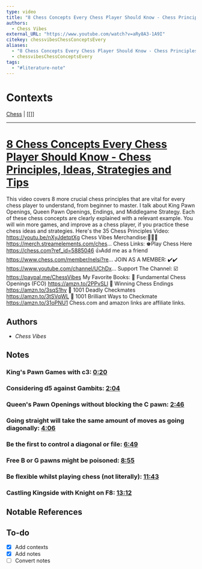 ```yaml
---
type: video
title: "8 Chess Concepts Every Chess Player Should Know - Chess Principles, Ideas, Strategies and Tips"
authors:
  - Chess Vibes
external_URL: "https://www.youtube.com/watch?v=aRy8A3-1A9I"
citekey: chessvibesChessConceptsEvery
aliases:
  - "8 Chess Concepts Every Chess Player Should Know - Chess Principles, Ideas, Strategies and Tips"
  - chessvibesChessConceptsEvery
tags:
  - "#literature-note"
---
```


# Contexts

[Chess](../0.-Context-Notes/Chess.md) | \[\[\]\]

---

# [8 Chess Concepts Every Chess Player Should Know - Chess Principles, Ideas, Strategies and Tips](zotero://select/items/chessvibesChessConceptsEvery)

This video covers 8 more crucial chess principles that are vital for every chess player to understand, from beginner to master. I talk about King Pawn Openings, Queen Pawn Openings, Endings, and Middlegame Strategy. Each of these chess concepts are clearly explained with a relevant example. You will win more games, and improve as a chess player, if you practice these chess ideas and strategies. Here's the 35 Chess Principles Video: https://youtu.be/nXyJdetptXg Chess Vibes Merchandise:👕👕👕 https://merch.streamelements.com/ches... Chess Links: ♚Play Chess Here https://chess.com?ref_id=5885046 👍Add me as a friend https://www.chess.com/member/nelsi?re... JOIN AS A MEMBER: ✔️✔️ https://www.youtube.com/channel/UChDx... Support The Channel: ☑️ https://paypal.me/ChessVibes My Favorite Books: 📗 Fundamental Chess Openings (FCO) https://amzn.to/2PPvSLl 📘 Winning Chess Endings https://amzn.to/3sqS1hy 📙 1001 Deadly Checkmates https://amzn.to/3tSVqWL 📒 1001 Brilliant Ways to Checkmate https://amzn.to/31oPNU1 Chess.com and amazon links are affiliate links.

## Authors

* *Chess Vibes*

## Notes

### King's Pawn Games with c3: [0:20](https://www.youtube.com/watch?v=aRy8A3-1A9I&t=20s)

### Considering d5 against Gambits: [2:04](https://www.youtube.com/watch?v=aRy8A3-1A9I&t=124s)

### Queen's Pawn Openings without blocking the C pawn: [2:46](https://www.youtube.com/watch?v=aRy8A3-1A9I&t=166s)

### Going straight will take the same amount of moves as going diagonally: [4:06](https://www.youtube.com/watch?v=aRy8A3-1A9I&t=246s)

### Be the first to control a diagonal or file: [6:49](https://www.youtube.com/watch?v=aRy8A3-1A9I&t=409s)

### Free B or G pawns might be poisoned: [8:55](https://www.youtube.com/watch?v=aRy8A3-1A9I&t=535s)

### Be flexible whilst playing chess (not literally): [11:43](https://www.youtube.com/watch?v=aRy8A3-1A9I&t=703s)

### Castling Kingside with Knight on F8: [13:12](https://www.youtube.com/watch?v=aRy8A3-1A9I&t=792s)

## Notable References

## To-do

* [x] Add contexts
* [x] Add notes
* [ ] Convert notes
